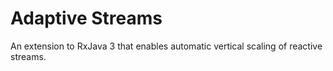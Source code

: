 # Adaptive Streams

An extension to RxJava 3 that enables automatic vertical scaling of reactive streams.